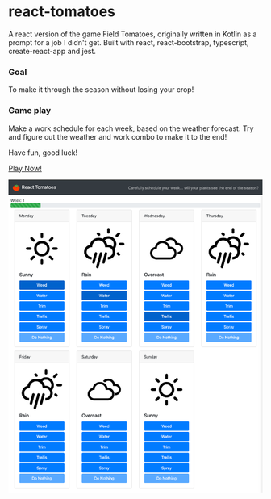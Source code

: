 # react-tomatoes

A react version of the game Field Tomatoes, originally written in Kotlin as a prompt for a job I didn't get.
Built with react, react-bootstrap, typescript, create-react-app and jest.

### Goal
To make it through the season without losing your crop!

### Game play
Make a work schedule for each week, based on the weather forecast. Try and figure out the weather and work combo to make it to the end!

Have fun, good luck!

[Play Now!](http://react-tomatoes.isidorefarm.com/ "Play Now")
  
  
![react tomatoes](screenshot.png)
